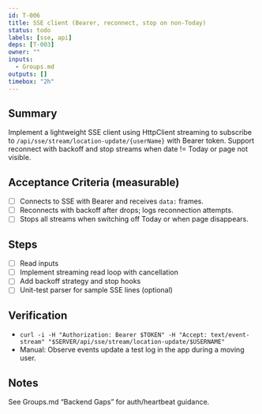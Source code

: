 ```yaml
---
id: T-006
title: SSE client (Bearer, reconnect, stop on non-Today)
status: todo
labels: [sse, api]
deps: [T-003]
owner: ""
inputs:
  - Groups.md
outputs: []
timebox: "2h"
---
```


## Summary
Implement a lightweight SSE client using HttpClient streaming to subscribe to `/api/sse/stream/location-update/{userName}` with Bearer token. Support reconnect with backoff and stop streams when date != Today or page not visible.

## Acceptance Criteria (measurable)
- [ ] Connects to SSE with Bearer and receives `data:` frames.
- [ ] Reconnects with backoff after drops; logs reconnection attempts.
- [ ] Stops all streams when switching off Today or when page disappears.

## Steps
- [ ] Read inputs
- [ ] Implement streaming read loop with cancellation
- [ ] Add backoff strategy and stop hooks
- [ ] Unit-test parser for sample SSE lines (optional)

## Verification
- `curl -i -H "Authorization: Bearer $TOKEN" -H "Accept: text/event-stream" "$SERVER/api/sse/stream/location-update/$USERNAME"`
- Manual: Observe events update a test log in the app during a moving user.

## Notes
See Groups.md “Backend Gaps” for auth/heartbeat guidance.


